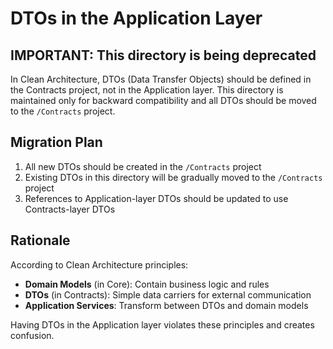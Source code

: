 ﻿# DTOs in the Application Layer

## IMPORTANT: This directory is being deprecated

In Clean Architecture, DTOs (Data Transfer Objects) should be defined in the Contracts project, 
not in the Application layer. This directory is maintained only for backward compatibility 
and all DTOs should be moved to the `/Contracts` project.

## Migration Plan

1. All new DTOs should be created in the `/Contracts` project
2. Existing DTOs in this directory will be gradually moved to the `/Contracts` project
3. References to Application-layer DTOs should be updated to use Contracts-layer DTOs

## Rationale

According to Clean Architecture principles:

- **Domain Models** (in Core): Contain business logic and rules
- **DTOs** (in Contracts): Simple data carriers for external communication
- **Application Services**: Transform between DTOs and domain models

Having DTOs in the Application layer violates these principles and creates confusion.

